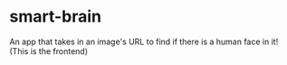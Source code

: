 # smart-brain
An app that takes in an image's URL to find if there is a human face in it! (This is the frontend)
